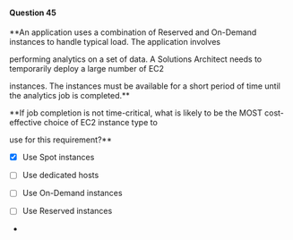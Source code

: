 #### Question  45


**An application uses a combination of Reserved and On-Demand instances to handle typical load. The application involves

performing analytics on a set of data. A Solutions Architect needs to temporarily deploy a large number of EC2

instances. The instances must be available for a short period of time until the analytics job is completed.**


**If job completion is not time-critical, what is likely to be the MOST cost-effective choice of EC2 instance type to

use for this requirement?**


- [x] Use Spot instances


- [ ] Use dedicated hosts


- [ ] Use On-Demand instances


- [ ] Use Reserved instances


*